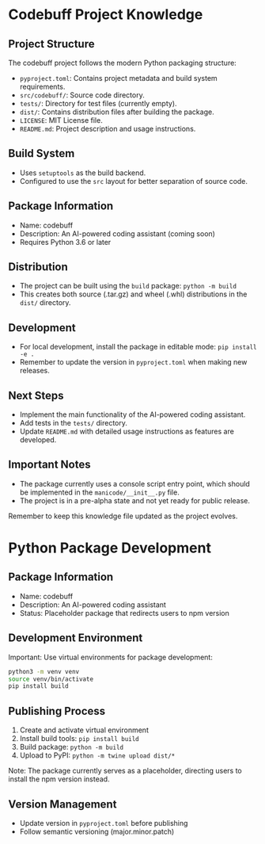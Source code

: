 # Codebuff Project Knowledge

## Project Structure

The codebuff project follows the modern Python packaging structure:

- `pyproject.toml`: Contains project metadata and build system requirements.
- `src/codebuff/`: Source code directory.
- `tests/`: Directory for test files (currently empty).
- `dist/`: Contains distribution files after building the package.
- `LICENSE`: MIT License file.
- `README.md`: Project description and usage instructions.

## Build System

- Uses `setuptools` as the build backend.
- Configured to use the `src` layout for better separation of source code.

## Package Information

- Name: codebuff
- Description: An AI-powered coding assistant (coming soon)
- Requires Python 3.6 or later

## Distribution

- The project can be built using the `build` package: `python -m build`
- This creates both source (.tar.gz) and wheel (.whl) distributions in the `dist/` directory.

## Development

- For local development, install the package in editable mode: `pip install -e .`
- Remember to update the version in `pyproject.toml` when making new releases.

## Next Steps

- Implement the main functionality of the AI-powered coding assistant.
- Add tests in the `tests/` directory.
- Update `README.md` with detailed usage instructions as features are developed.

## Important Notes

- The package currently uses a console script entry point, which should be implemented in the `manicode/__init__.py` file.
- The project is in a pre-alpha state and not yet ready for public release.

Remember to keep this knowledge file updated as the project evolves.

# Python Package Development

## Package Information

- Name: codebuff
- Description: An AI-powered coding assistant
- Status: Placeholder package that redirects users to npm version

## Development Environment

Important: Use virtual environments for package development:

```bash
python3 -m venv venv
source venv/bin/activate
pip install build
```

## Publishing Process

1. Create and activate virtual environment
2. Install build tools: `pip install build`
3. Build package: `python -m build`
4. Upload to PyPI: `python -m twine upload dist/*`

Note: The package currently serves as a placeholder, directing users to install the npm version instead.

## Version Management

- Update version in `pyproject.toml` before publishing
- Follow semantic versioning (major.minor.patch)
